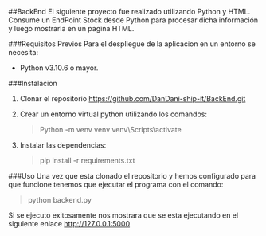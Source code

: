 ##BackEnd
El siguiente proyecto fue realizado utilizando Python y HTML. Consume un EndPoint Stock desde Python para procesar dicha información y luego mostrarla en un pagina HTML.

###Requisitos Previos
Para el despliegue de la aplicacion en un entorno se necesita:

- Python v3.10.6 o mayor.

###Instalacion

1. Clonar el repositorio https://github.com/DanDani-ship-it/BackEnd.git
2. Crear un entorno virtual python utilizando los comandos:

   > Python -m venv venv
   > venv\Scripts\activate

3. Instalar las dependencias:
   > pip install -r requirements.txt

###Uso
Una vez que esta clonado el repositorio y hemos configurado para que funcione tenemos que ejecutar el programa con el comando:

> python backend.py

Si se ejecuto exitosamente nos mostrara que se esta ejecutando en el siguiente enlace http://127.0.0.1:5000
